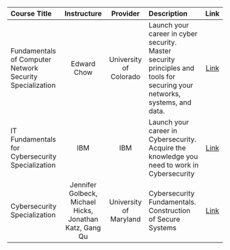 | Course Title                                             | Instructure                                             | Provider               | Description                                                                                                               | Link                                                                           |
|:-------------------------------------------------------- |:-------------------------------------------------------:|:----------------------:|:------------------------------------------------------------------------------------------------------------------------- |:------------------------------------------------------------------------------:|
| Fundamentals of Computer Network Security Specialization | Edward Chow                                             | University of Colorado | Launch your career in cyber security. Master security principles and tools for securing your networks, systems, and data. | [Link](https://www.coursera.org/specializations/computer-network-security)     |
| IT Fundamentals for Cybersecurity Specialization         | IBM                                                     | IBM                    | Launch your career in Cybersecurity. Acquire the knowledge you need to work in Cybersecurity                              | [Link](https://www.coursera.org/specializations/it-fundamentals-cybersecurity) |
| Cybersecurity Specialization                             | Jennifer Golbeck, Michael Hicks, Jonathan Katz, Gang Qu | University of Maryland | Cybersecurity Fundamentals. Construction of Secure Systems                                                                | [Link](https://www.coursera.org/specializations/cyber-security)                |



